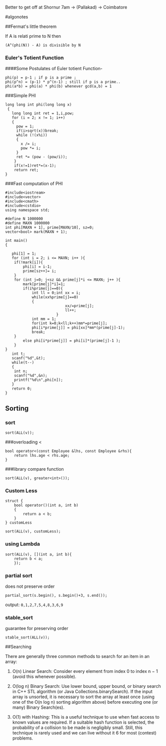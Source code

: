 Better to get off at Shornur 7am -> (Pallakad) -> Coimbatore


#algonotes


##Fermat's little theorem

If A is relati prime to N then 

```(A^(phi(N)) - A) is divisible by N```

### Euler's Totient Function

####Some Postulates of Euler totient Function-

```
phi(p) = p-1 ; if p is a prime ;
phi(p^n) = (p-1) * p^(n-1) ; still if p is a prime..
phi(a*b) = phi(a) * phi(b) whenever gcd(a,b) = 1
```

###Simple PHI

```
long long int phi(long long x)
 {
   long long int ret = 1,i,pow;
   for (i = 2; x != 1; i++) 
   {
     pow = 1;
     if(i>sqrt(x))break;
     while (!(x%i)) 
     {
       x /= i;
       pow *= i;
     }
     ret *= (pow - (pow/i));
    }
    if(x!=1)ret*=(x-1);
    return ret;
}
```


###Fast computation of PHI

```
#include<iostream>
#include<vector>
#include<cmath>
#include<cstdio>
using namespace std;

#define N 1000000
#define MAXN 1000000
int phi[MAXN + 1], prime[MAXN/10], sz=0;
vector<bool> mark(MAXN + 1);

int main()
{
    
   phi[1] = 1; 
   for (int i = 2; i <= MAXN; i++ ){
    if(!mark[i]){
        phi[i] = i-1;
        prime[sz++]= i;
    }
    for (int j=0; j<sz && prime[j]*i <= MAXN; j++ ){
        mark[prime[j]*i]=1;
        if(i%prime[j]==0){
            int ll = 0;int xx = i;
            while(xx%prime[j]==0)
            {
                           xx/=prime[j];
                           ll++;         
                       }
            int mm = 1;
            for(int k=0;k<ll;k++)mm*=prime[j];
            phi[i*prime[j]] = phi[xx]*mm*(prime[j]-1);
            break;
    }
        else phi[i*prime[j]] = phi[i]*(prime[j]-1 );
    }
}
   int t;
   scanf("%d",&t);
   while(t--)
   {
    int n;
    scanf("%d",&n);
    printf("%d\n",phi[n]);             
   } 
   return 0;    
} 
```



## Sorting 

### sort

```sort(ALL(v));```

###overloading <

```
bool operator<(const Employee &lhs, const Employee &rhs){
    return lhs.age < rhs.age;
}
```

###library compare function

```sort(ALL(v), greater<int>());```

### Custom Less

```
struct {
    bool operator()(int a, int b)
    {
        return a < b;
    }
} customLess

sort(ALL(v), customLess);
```

### using Lambda

```
sort(ALL(v), [](int a, int b){
    return b < a;
    });

```


### partial sort

does not preserve order

```partial_sort(s.begin(), s.begin()+3, s.end());```

output: ``` 0,1,2,7,5,4,8,3,6,9 ```

### stable_sort

guarantee for preserving order

```stable_sort(ALL(v));```



##Searching

There are generally three common methods to search for an item in an array:

1. O(n) Linear Search: Consider every element from index 0 to index n − 1 (avoid
this whenever possible).

2. O(log n) Binary Search: Use lower bound, upper bound, or binary search in
C++ STL algorithm (or Java Collections.binarySearch). If the input array is
unsorted, it is necessary to sort the array at least once (using one of the O(n log n)
sorting algorithm above) before executing one (or many) Binary Search(es).

3. O(1) with Hashing: This is a useful technique to use when fast access to known
values are required. If a suitable hash function is selected, the probability of a
collision to be made is negligibly small. Still, this technique is rarely used and we
can live without it 6 for most (contest) problems.

